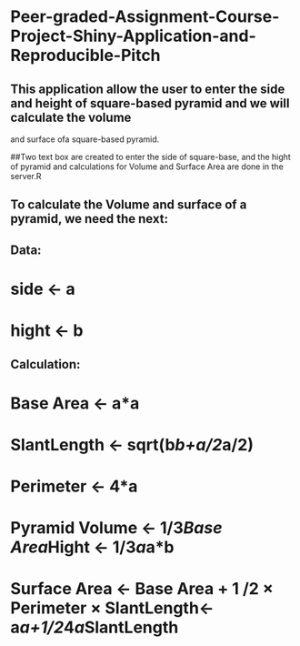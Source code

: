 # Peer-graded-Assignment-Course-Project-Shiny-Application-and-Reproducible-Pitch


## This application allow the user to enter the side and height of square-based pyramid and we will calculate the volume
and surface ofa square-based pyramid.

##Two text box are created to enter the side of square-base, and the hight of pyramid and calculations for Volume and
Surface Area are done in the server.R 

## To calculate the Volume and surface of a pyramid, we need the next:

## Data:

# side <- a

# hight <- b

## Calculation:

# Base Area <- a*a

# SlantLength <- sqrt(b*b+a/2*a/2)

# Perimeter <- 4*a

# Pyramid Volume <- 1/3*Base Area*Hight <- 1/3*a*a*b

# Surface Area <- Base Area + 1 /2 × Perimeter × SlantLength<-a*a+1/2*4*a*SlantLength 

